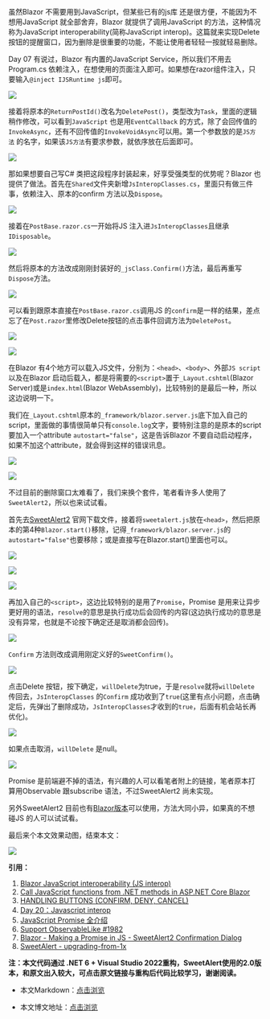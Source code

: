 虽然Blazor 不需要用到JavaScript，但某些已有的js库 还是很方便，不能因为不想用JavaScript 就全部舍弃，Blazor 就提供了调用JavaScript 的方法，这种情况称为JavaScript interoperability(简称JavaScript interop)。这篇就来实现Delete 按钮的提醒窗口，因为删除是很重要的功能，不能让使用者轻轻一按就轻易删除。

Day 07 有说过，Blazor 有内置的JavaScript Service，所以我们不用去Program.cs 依赖注入，在想使用的页面注入即可。如果想在razor组件注入，只要输入`@inject IJSRuntime js`即可。

![](https://img1.dotnet9.com/2021/12/2201.png)

接着将原本的`ReturnPostId()`改名为`DeletePost()`，类型改为`Task`，里面的逻辑稍作修改，可以看到`JavaScript` 也是用`EventCallback` 的方式，除了会回传值的`InvokeAsync`，还有不回传值的`InvokeVoidAsync`可以用。第一个参数放的是`JS方法` 的名字，如果该`JS方法`有要求参数，就依序放在后面即可。

![](https://img1.dotnet9.com/2021/12/2202.png)

那如果想要自己写C# 类把这段程序封装起来，好享受强类型的优势呢？Blazor 也提供了做法。首先在`Shared`文件夹新增`JsInteropClasses.cs`，里面只有做三件事，依赖注入、原本的confirm 方法以及`Dispose`。

![](https://img1.dotnet9.com/2021/12/2203.png)

接着在`PostBase.razor.cs`一开始将JS 注入进`JsInteropClasses`且继承`IDisposable`。

![](https://img1.dotnet9.com/2021/12/2204.png)

然后将原本的方法改成刚刚封装好的`_jsClass.Confirm()`方法，最后再重写`Dispose`方法。

![](https://img1.dotnet9.com/2021/12/2205.png)

可以看到跟原本直接在`PostBase.razor.cs`调用JS 的`confirm`是一样的结果，差点忘了在`Post.razor`里修改Delete按钮的点击事件回调方法为`DeletePost`。

![](https://img1.dotnet9.com/2021/12/2206.png)

![](https://img1.dotnet9.com/2021/12/2207.gif)

在Blazor 有4个地方可以载入JS文件，分别为：`<head>`、`<body>`、外部`JS script` 以及在Blazor 启动后载入，都是将需要的`<script>`置于`_Layout.cshtml`(Blazor Server)或是`index.html`(Blazor WebAssembly)，比较特别的是最后一种，所以这边说明一下。

我们在`_Layout.cshtml`原本的`_framework/blazor.server.js`底下加入自己的script，里面做的事情很简单只有`console.log`文字，要特别注意的是原本的script 要加入一个attribute `autostart="false"`，这是告诉Blazor 不要自动启动程序，如果不加这个attribute，就会得到这样的错误讯息。

![](https://img1.dotnet9.com/2021/12/2208.png)

![](https://img1.dotnet9.com/2021/12/2209.png)

不过目前的删除窗口太难看了，我们来换个套件，笔者看许多人使用了`SweetAlert2`，所以也来试试看。

首先去[SweetAlert2](https://sweetalert.js.org) 官网下载文件，接着将`sweetalert.js`放在`<head>`，然后把原本的第4种`Blazor.start()`移除，记得`_framework/blazor.server.js`的`autostart="false"`也要移除；或是直接写在Blazor.start()里面也可以。

![](https://img1.dotnet9.com/2021/12/2210.png)

![](https://img1.dotnet9.com/2021/12/2211.png)

![](https://img1.dotnet9.com/2021/12/2212.png)

再加入自己的`<script>`，这边比较特别的是用了`Promise`，Promise 是用来让异步更好用的语法，`resolve`的意思是执行成功后会回传的内容(这边执行成功的意思是没有异常，也就是不论按下确定还是取消都会回传)。

![](https://img1.dotnet9.com/2021/12/2213.png)

`Confirm` 方法则改成调用刚定义好的`SweetConfirm()`。

![](https://img1.dotnet9.com/2021/12/2214.png)

点击Delete 按钮，按下确定，`willDelete`为true，于是`resolve`就将`willDelete` 传回去，`JsInteropClasses` 的`Confirm` 成功收到了`true`(这里有点小问题，点击确定后，先弹出了删除成功，`JsInteropClasses`才收到的`true`，后面有机会站长再优化)。

![](https://img1.dotnet9.com/2021/12/2215.png)

如果点击取消，`willDelete` 是null。

![](https://img1.dotnet9.com/2021/12/2216.png)

Promise 是前端避不掉的语法，有兴趣的人可以看笔者附上的链接，笔者原本打算用Observable 跟subscribe 语法，不过SweetAlert2 尚未实现。

另外SweetAlert2 目前也有[Blazor版本](https://github.com/Basaingeal/Razor.SweetAlert2)可以使用，方法大同小异，如果真的不想碰JS 的人可以试试看。

最后来个本文效果动图，结束本文：

![](https://img1.dotnet9.com/2021/12/2217.gif)

**引用：**

1. [Blazor JavaScript interoperability (JS interop)](https://docs.microsoft.com/en-us/aspnet/core/blazor/javascript-interoperability/?view=aspnetcore-5.0)
2. [Call JavaScript functions from .NET methods in ASP.NET Core Blazor](https://docs.microsoft.com/en-us/aspnet/core/blazor/javascript-interoperability/call-javascript-from-dotnet?view=aspnetcore-5.0)
3. [HANDLING BUTTONS (CONFIRM, DENY, CANCEL)](https://sweetalert2.github.io/#handling-buttons)
4. [Day 20：Javascript interop](https://ithelp.ithome.com.tw/articles/10249044)
5. [JavaScript Promise 全介绍](https://wcc723.github.io/development/2020/02/16/all-new-promise/)
6. [Support ObservableLike #1982](https://github.com/sweetalert2/sweetalert2/issues/1982)
7. [Blazor - Making a Promise in JS - SweetAlert2 Confirmation Dialog](https://www.youtube.com/watch?v=P1nMiVpptGk)
8. [SweetAlert - upgrading-from-1x](https://sweetalert.js.org/guides/#upgrading-from-1x)

**注：本文代码通过 .NET 6 + Visual Studio 2022重构，SweetAlert使用的2.0版本，和原文出入较大，可点击原文链接与重构后代码比较学习，谢谢阅读。**

- 本文Markdown：[点击浏览](https://github.com/dotnet9/dotnet9.com/blob/develop/doc/blog_contents/uploads/2021/12/2021-12-16_04.md)

- 本文博文地址：[点击浏览](https://dotnet9.com/1038)